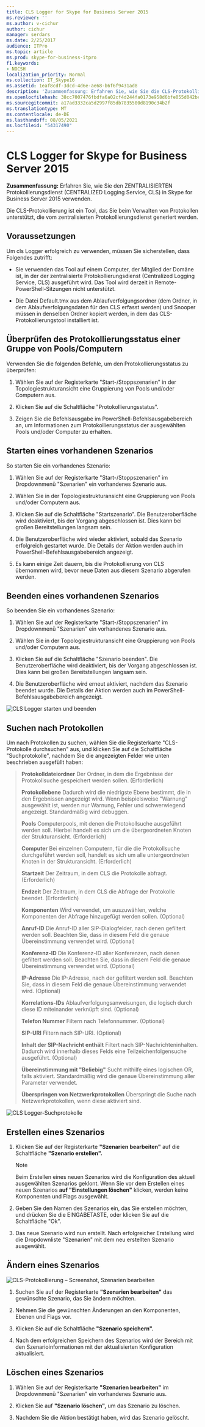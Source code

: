 ```yaml
---
title: CLS Logger for Skype for Business Server 2015
ms.reviewer: ''
ms.author: v-cichur
author: cichur
manager: serdars
ms.date: 2/25/2017
audience: ITPro
ms.topic: article
ms.prod: skype-for-business-itpro
f1.keywords:
- NOCSH
localization_priority: Normal
ms.collection: IT_Skype16
ms.assetid: 1eaf8cdf-3dcd-4d6e-ae68-b6f6f9431ad8
description: 'Zusammenfassung: Erfahren Sie, wie Sie die CLS-Protokollierung (Centralized Logging Service) in Skype for Business Server 2015 verwenden.'
ms.openlocfilehash: 38cc7007476fbdfa6a02cf4d244fa0173e958d6bfe055d042be8ba4cf2d049e4
ms.sourcegitcommit: a17ad3332ca5d2997f85db7835500d8190c34b2f
ms.translationtype: MT
ms.contentlocale: de-DE
ms.lasthandoff: 08/05/2021
ms.locfileid: "54317490"
---
```

# <a name="cls-logger-for-skype-for-business-server-2015"></a>CLS Logger for Skype for Business Server 2015
 
**Zusammenfassung:** Erfahren Sie, wie Sie den ZENTRALISIERTEN Protokollierungsdienst (CENTRALIZED Logging Service, CLS) in Skype for Business Server 2015 verwenden.
  
Die CLS-Protokollierung ist ein Tool, das Sie beim Verwalten von Protokollen unterstützt, die vom zentralisierten Protokollierungsdienst generiert werden.
  
## <a name="prerequisites"></a>Voraussetzungen

Um cls Logger erfolgreich zu verwenden, müssen Sie sicherstellen, dass Folgendes zutrifft:
  
- Sie verwenden das Tool auf einem Computer, der Mitglied der Domäne ist, in der der zentralisierte Protokollierungsdienst (Centralized Logging Service, CLS) ausgeführt wird. Das Tool wird derzeit in Remote-PowerShell-Sitzungen nicht unterstützt.
    
- Die Datei Default.tmx aus dem Ablaufverfolgungsordner (dem Ordner, in dem Ablaufverfolgungsdaten für den CLS erfasst werden) und Snooper müssen in denselben Ordner kopiert werden, in dem das CLS-Protokollierungstool installiert ist.
    
## <a name="check-the-logging-status-of-a-set-of-poolscomputers"></a>Überprüfen des Protokollierungsstatus einer Gruppe von Pools/Computern

Verwenden Sie die folgenden Befehle, um den Protokollierungsstatus zu überprüfen:
  
1. Wählen Sie auf der Registerkarte "Start-/Stoppszenarien" in der Topologiestrukturansicht eine Gruppierung von Pools und/oder Computern aus.
    
2. Klicken Sie auf die Schaltfläche "Protokollierungsstatus".
    
3. Zeigen Sie die Befehlsausgabe im PowerShell-Befehlsausgabebereich an, um Informationen zum Protokollierungsstatus der ausgewählten Pools und/oder Computer zu erhalten.
    
## <a name="start-an-existing-scenario"></a>Starten eines vorhandenen Szenarios

So starten Sie ein vorhandenes Szenario:
  
1. Wählen Sie auf der Registerkarte "Start-/Stoppszenarien" im Dropdownmenü "Szenarien" ein vorhandenes Szenario aus.
    
2. Wählen Sie in der Topologiestrukturansicht eine Gruppierung von Pools und/oder Computern aus.
    
3. Klicken Sie auf die Schaltfläche "Startszenario". Die Benutzeroberfläche wird deaktiviert, bis der Vorgang abgeschlossen ist. Dies kann bei großen Bereitstellungen langsam sein.
    
4. Die Benutzeroberfläche wird wieder aktiviert, sobald das Szenario erfolgreich gestartet wurde. Die Details der Aktion werden auch im PowerShell-Befehlsausgabebereich angezeigt.
    
5. Es kann einige Zeit dauern, bis die Protokollierung von CLS übernommen wird, bevor neue Daten aus diesem Szenario abgerufen werden.
    
## <a name="stop-an-existing-scenario"></a>Beenden eines vorhandenen Szenarios

So beenden Sie ein vorhandenes Szenario:
  
1. Wählen Sie auf der Registerkarte "Start-/Stoppszenarien" im Dropdownmenü "Szenarien" ein vorhandenes Szenario aus.
    
2. Wählen Sie in der Topologiestrukturansicht eine Gruppierung von Pools und/oder Computern aus.
    
3. Klicken Sie auf die Schaltfläche "Szenario beenden". Die Benutzeroberfläche wird deaktiviert, bis der Vorgang abgeschlossen ist. Dies kann bei großen Bereitstellungen langsam sein.
    
4. Die Benutzeroberfläche wird erneut aktiviert, nachdem das Szenario beendet wurde. Die Details der Aktion werden auch im PowerShell-Befehlsausgabebereich angezeigt.
    
![CLS Logger starten und beenden](../../media/2c4a36c2-b5db-4550-a3b3-41f18e0e2f0c.png)
  
## <a name="search-for-logs"></a>Suchen nach Protokollen

Um nach Protokollen zu suchen, wählen Sie die Registerkarte "CLS-Protokolle durchsuchen" aus, und klicken Sie auf die Schaltfläche "Suchprotokolle", nachdem Sie die angezeigten Felder wie unten beschrieben ausgefüllt haben:
  
> **Protokolldateiordner** Der Ordner, in dem die Ergebnisse der Protokollsuche gespeichert werden sollen. (Erforderlich)
> 
> **Protokollebene** Dadurch wird die niedrigste Ebene bestimmt, die in den Ergebnissen angezeigt wird. Wenn beispielsweise "Warnung" ausgewählt ist, werden nur Warnung, Fehler und schwerwiegend angezeigt. Standardmäßig wird debuggen.
> 
> **Pools** Computerpools, mit denen die Protokollsuche ausgeführt werden soll. Hierbei handelt es sich um die übergeordneten Knoten der Strukturansicht. (Erforderlich)
> 
> **Computer** Bei einzelnen Computern, für die die Protokollsuche durchgeführt werden soll, handelt es sich um alle untergeordneten Knoten in der Strukturansicht. (Erforderlich)
> 
> **Startzeit** Der Zeitraum, in dem CLS die Protokolle abfragt. (Erforderlich)
> 
> **Endzeit** Der Zeitraum, in dem CLS die Abfrage der Protokolle beendet. (Erforderlich)
> 
> **Komponenten** Wird verwendet, um auszuwählen, welche Komponenten der Abfrage hinzugefügt werden sollen. (Optional)
> 
> **Anruf-ID** Die Anruf-ID aller SIP-Dialogfelder, nach denen gefiltert werden soll. Beachten Sie, dass in diesem Feld die genaue Übereinstimmung verwendet wird. (Optional)
> 
> **Konferenz-ID** Die Konferenz-ID aller Konferenzen, nach denen gefiltert werden soll. Beachten Sie, dass in diesem Feld die genaue Übereinstimmung verwendet wird. (Optional)
> 
> **IP-Adresse** Die IP-Adresse, nach der gefiltert werden soll. Beachten Sie, dass in diesem Feld die genaue Übereinstimmung verwendet wird. (Optional)
> 
> **Korrelations-IDs** Ablaufverfolgungsanweisungen, die logisch durch diese ID miteinander verknüpft sind. (Optional)
> 
> **Telefon Nummer** Filtern nach Telefonnummer. (Optional)
> 
> **SIP-URI** Filtern nach SIP-URI. (Optional)
> 
> **Inhalt der SIP-Nachricht enthält** Filtert nach SIP-Nachrichteninhalten. Dadurch wird innerhalb dieses Felds eine Teilzeichenfolgensuche ausgeführt. (Optional)
> 
> **Übereinstimmung mit "Beliebig"** Sucht mithilfe eines logischen OR, falls aktiviert. Standardmäßig wird die genaue Übereinstimmung aller Parameter verwendet.
> 
> **Überspringen von Netzwerkprotokollen** Überspringt die Suche nach Netzwerkprotokollen, wenn diese aktiviert sind.
    
![CLS Logger-Suchprotokolle](../../media/5793ea3c-6f5f-40ef-8b53-100da831eedf.png)
  
## <a name="create-a-scenario"></a>Erstellen eines Szenarios

1. Klicken Sie auf der Registerkarte **"Szenarien bearbeiten"** auf die Schaltfläche **"Szenario erstellen".**
    
    > [!NOTE]
    > Beim Erstellen eines neuen Szenarios wird die Konfiguration des aktuell ausgewählten Szenarios geklont. Wenn Sie vor dem Erstellen eines neuen Szenarios **auf "Einstellungen löschen"** klicken, werden keine Komponenten und Flags ausgewählt.
  
2. Geben Sie den Namen des Szenarios ein, das Sie erstellen möchten, und drücken Sie die EINGABETASTE, oder klicken Sie auf die Schaltfläche "Ok".
    
3. Das neue Szenario wird nun erstellt. Nach erfolgreicher Erstellung wird die Dropdownliste "Szenarien" mit dem neu erstellten Szenario ausgewählt.
    
## <a name="modify-a-scenario"></a>Ändern eines Szenarios

![CLS-Protokollierung – Screenshot, Szenarien bearbeiten](../../media/abbbcac0-8a2e-48af-a22f-4fee0283a29f.png)
  
1. Suchen Sie auf der Registerkarte **"Szenarien bearbeiten"** das gewünschte Szenario, das Sie ändern möchten.
    
2. Nehmen Sie die gewünschten Änderungen an den Komponenten, Ebenen und Flags vor.
    
3. Klicken Sie auf die Schaltfläche **"Szenario speichern".**
    
4. Nach dem erfolgreichen Speichern des Szenarios wird der Bereich mit den Szenarioinformationen mit der aktualisierten Konfiguration aktualisiert.
    
## <a name="delete-a-scenario"></a>Löschen eines Szenarios

1. Wählen Sie auf der Registerkarte **"Szenarien bearbeiten"** im Dropdownmenü "Szenarien" ein vorhandenes Szenario aus.
    
2. Klicken Sie auf **"Szenario löschen",** um das Szenario zu löschen.
    
3. Nachdem Sie die Aktion bestätigt haben, wird das Szenario gelöscht.
    

